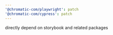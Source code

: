 ```yaml
---
'@chromatic-com/playwright': patch
'@chromatic-com/cypress': patch
---
```


directly depend on storybook and related packages
